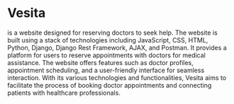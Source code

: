 # Vesita
 is a website designed for reserving doctors to seek help. The website is built using a stack of technologies including JavaScript, CSS, HTML, Python, Django, Django Rest Framework, AJAX, and Postman. It provides a platform for users to reserve appointments with doctors for medical assistance. The website offers features such as doctor profiles, appointment scheduling, and a user-friendly interface for seamless interaction. With its various technologies and functionalities, Vesita aims to facilitate the process of booking doctor appointments and connecting patients with healthcare professionals.
